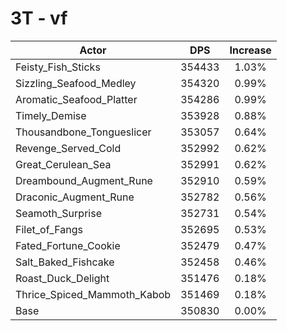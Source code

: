 # 3T - vf
| Actor | DPS | Increase |
|---|:---:|:---:|
|Feisty_Fish_Sticks|354433|1.03%|
|Sizzling_Seafood_Medley|354320|0.99%|
|Aromatic_Seafood_Platter|354286|0.99%|
|Timely_Demise|353928|0.88%|
|Thousandbone_Tongueslicer|353057|0.64%|
|Revenge_Served_Cold|352992|0.62%|
|Great_Cerulean_Sea|352991|0.62%|
|Dreambound_Augment_Rune|352910|0.59%|
|Draconic_Augment_Rune|352782|0.56%|
|Seamoth_Surprise|352731|0.54%|
|Filet_of_Fangs|352695|0.53%|
|Fated_Fortune_Cookie|352479|0.47%|
|Salt_Baked_Fishcake|352458|0.46%|
|Roast_Duck_Delight|351476|0.18%|
|Thrice_Spiced_Mammoth_Kabob|351469|0.18%|
|Base|350830|0.00%|
